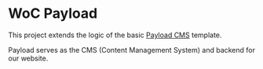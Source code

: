 # WoC Payload

This project extends the logic of the basic [Payload CMS](https://github.com/payloadcms/payload) template.

Payload serves as the CMS (Content Management System) and backend for our website.
